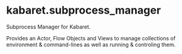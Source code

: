 # kabaret.subprocess_manager

Subprocess Manager for Kabaret.

Provides an Actor, Flow Objects and Views to manage collections of  environment & command-lines as well as running & controling them.
